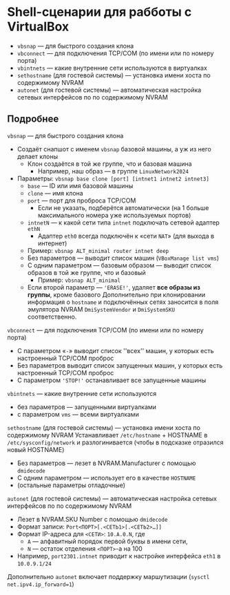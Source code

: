# Shell-сценарии для рабботы с VirtualBox
* `vbsnap` — для быстрого создания клона
* `vbconnect` — для подключения TCP/COM (по имени или по номеру порта)
* `vbintnets` — какие внутренние сети используются в виртуалках
* `sethostname` (для гостевой системы) — установка имени хоста по содержимому NVRAM
* `autonet` (для гостевой системы) — автоматическая настройка сетевых интерфейсов по по содержимому NVRAM

## Подробнее
`vbsnap` — для быстрого создания клона
* Создаёт снапшот с именем `vbsnap` базовой машины, а уж из него делает клоны
  * Клон создаётся в той же группе, что и базовая машина
    * Например, наш образ — в группе `LinuxNetwork2024`
* Параметры: `vbsnap base clone [port] [intnet1 intnet2 intnet3]`
  * `base` — ID или имя базовой машины
  * `clone` — имя клона
  * `port` — порт для проброса TCP/COM
    * Если не указать, подберётся автоматически (на 1 больше максимального номера уже используемых портов)
  * `intnetN` — к какой сети типа `intnet` подключать сетевой адаптер `ethN`
    * Адаптер `eth0` всегда подключён к «сети `NAT`» (для выхода в интернет)
  * Пример: `vbsnap ALT_minimal router intnet deep`
  * Без параметров — выводит список машин (`VBoxManage list vms`)
  * С одним параметром — базовым образом — выводит список образов в той же группе, что и базовый
    * Пример: `vbsnap ALT_minimal`
  * Если второй параметр — `'ERASE!'`, удаляет **все образы из группы**, кроме базового
Дополнительно при клонировании информация о `hostname` и подключённых сетях заносится в поля эмулятора NVRAM `DmiSystemVendor` и `DmiSystemSKU` соответственно.

`vbconnect` — для подключения TCP/COM (по имени или по номеру порта)
* С параметром «`-`» выводит список ''всех'' машин, у которых есть настроенный TCP/COM проброс
* Без параметров выводит список запущенных машин, у которых есть настроенный TCP/COM проброс
* С параметром `'STOP!'` останавливает все запущенные машины

`vbintnets` — какие внутренние сети используются
* без параметров — запущенными виртуалками
* с параметром `vms` — всеми виртуалками

`sethostname` (для гостевой системы) — установка имени хоста по содержимому NVRAM
 Устанавливает `/etc/hostname` + HOSTNAME в `/etc/sysconfig/network` и разлогинивается (чтобы в подсказке отразился новый HOSTNAME)
* Без параметров — лезет в NVRAM.Manufacturer с помощью `dmidecode`
* С одним параметром — использует его в качестве `HOSTNAME`
* (остальные параметры отладочные)

`autonet` (для гостевой системы) — автоматическая настройка сетевых интерфейсов по по содержимому NVRAM
* Лезет в NVRAM.SKU Number с помощью `dmidecode`
* Формат записи: `Port<ПОРТ>[.<СЕТЬ1>[.<СЕТЬ2>…]]`
* Формат IP-адреса для `<СЕТИ>`: `10.A.0.N`, где
  * `A` — алфавитный порядок первой буквы в имени сети,
  * `N` — остаток отделения `<ПОРТ>`-а на 100
* Например, `port2301.intnet` приводит к настройке интерфейса `eth1` в `10.0.9.1/24`

Дополнительно `autonet` включает поддержку маршутизации (`sysctl net.ipv4.ip_forward=1`)
